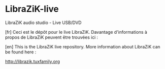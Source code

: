 # LibraZiK-live
LibraZiK audio studio - Live USB/DVD

[fr] 
Ceci est le dépôt pour le live LibraZiK.
Davantage d'informations à propos de LibraZiK peuvent être trouvées ici :

[en]
This is the LibraZiK live repository.
More information about LibraZiK can be found here :

http://librazik.tuxfamily.org

